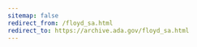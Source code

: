 ```yaml
---
sitemap: false 
redirect_from: /floyd_sa.html 
redirect_to: https://archive.ada.gov/floyd_sa.html 
---
```

